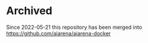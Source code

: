 # Archived

Since 2022-05-21 this repository has been merged into https://github.com/aiarena/aiarena-docker
